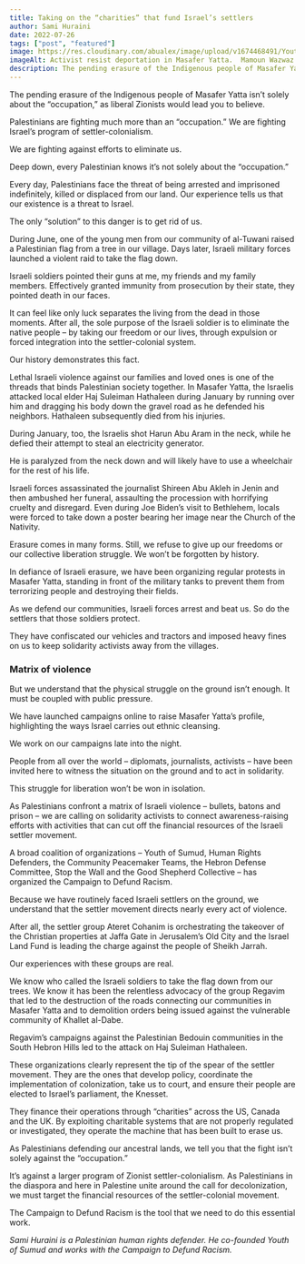 ```yaml
---
title: Taking on the “charities” that fund Israel’s settlers
author: Sami Huraini
date: 2022-07-26
tags: ["post", "featured"]
image: https://res.cloudinary.com/abualex/image/upload/v1674468491/Youth%20of%20Sumud/Screenshot_2023-01-23_at_12.07.17_PM.png
imageAlt: Activist resist deportation in Masafer Yatta.  Mamoun Wazwaz | APA images
description: The pending erasure of the Indigenous people of Masafer Yatta isn’t solely about the “occupation,” as liberal Zionists would lead you to believe. Palestinians are fighting much more than an “occupation.” We are fighting Israel’s program of settler-colonialism.
---
```


The pending erasure of the Indigenous people of Masafer Yatta isn’t solely about the “occupation,” as liberal Zionists would lead you to believe.

Palestinians are fighting much more than an “occupation.” We are fighting Israel’s program of settler-colonialism.

We are fighting against efforts to eliminate us.

Deep down, every Palestinian knows it’s not solely about the “occupation.”

Every day, Palestinians face the threat of being arrested and imprisoned indefinitely, killed or displaced from our land. Our experience tells us that our existence is a threat to Israel.

The only “solution” to this danger is to get rid of us.

During June, one of the young men from our community of al-Tuwani raised a Palestinian flag from a tree in our village. Days later, Israeli military forces launched a violent raid to take the flag down.

Israeli soldiers pointed their guns at me, my friends and my family members. Effectively granted immunity from prosecution by their state, they pointed death in our faces.

It can feel like only luck separates the living from the dead in those moments. After all, the sole purpose of the Israeli soldier is to eliminate the native people – by taking our freedom or our lives, through expulsion or forced integration into the settler-colonial system.

Our history demonstrates this fact.

Lethal Israeli violence against our families and loved ones is one of the threads that binds Palestinian society together. In Masafer Yatta, the Israelis attacked local elder Haj Suleiman Hathaleen during January by running over him and dragging his body down the gravel road as he defended his neighbors. Hathaleen subsequently died from his injuries.

During January, too, the Israelis shot Harun Abu Aram in the neck, while he defied their attempt to steal an electricity generator.

He is paralyzed from the neck down and will likely have to use a wheelchair for the rest of his life.

Israeli forces assassinated the journalist Shireen Abu Akleh in Jenin and then ambushed her funeral, assaulting the procession with horrifying cruelty and disregard. Even during Joe Biden’s visit to Bethlehem, locals were forced to take down a poster bearing her image near the Church of the Nativity.

Erasure comes in many forms.
Still, we refuse to give up our freedoms or our collective liberation struggle. We won’t be forgotten by history.

In defiance of Israeli erasure, we have been organizing regular protests in Masafer Yatta, standing in front of the military tanks to prevent them from terrorizing people and destroying their fields.

As we defend our communities, Israeli forces arrest and beat us. So do the settlers that those soldiers protect.

They have confiscated our vehicles and tractors and imposed heavy fines on us to keep solidarity activists away from the villages.

<h3>Matrix of violence</h3>
But we understand that the physical struggle on the ground isn’t enough. It must be coupled with public pressure.

We have launched campaigns online to raise Masafer Yatta’s profile, highlighting the ways Israel carries out ethnic cleansing.

We work on our campaigns late into the night.

People from all over the world – diplomats, journalists, activists – have been invited here to witness the situation on the ground and to act in solidarity.

This struggle for liberation won’t be won in isolation.

As Palestinians confront a matrix of Israeli violence – bullets, batons and prison – we are calling on solidarity activists to connect awareness-raising efforts with activities that can cut off the financial resources of the Israeli settler movement.

A broad coalition of organizations – Youth of Sumud, Human Rights Defenders, the Community Peacemaker Teams, the Hebron Defense Committee, Stop the Wall and the Good Shepherd Collective – has organized the Campaign to Defund Racism.

Because we have routinely faced Israeli settlers on the ground, we understand that the settler movement directs nearly every act of violence.

After all, the settler group Ateret Cohanim is orchestrating the takeover of the Christian properties at Jaffa Gate in Jerusalem’s Old City and the Israel Land Fund is leading the charge against the people of Sheikh Jarrah.

Our experiences with these groups are real.

We know who called the Israeli soldiers to take the flag down from our trees. We know it has been the relentless advocacy of the group Regavim that led to the destruction of the roads connecting our communities in Masafer Yatta and to demolition orders being issued against the vulnerable community of Khallet al-Dabe.

Regavim’s campaigns against the Palestinian Bedouin communities in the South Hebron Hills led to the attack on Haj Suleiman Hathaleen.

These organizations clearly represent the tip of the spear of the settler movement. They are the ones that develop policy, coordinate the implementation of colonization, take us to court, and ensure their people are elected to Israel’s parliament, the Knesset.

They finance their operations through “charities” across the US, Canada and the UK. By exploiting charitable systems that are not properly regulated or investigated, they operate the machine that has been built to erase us.

As Palestinians defending our ancestral lands, we tell you that the fight isn’t solely against the “occupation.”

It’s against a larger program of Zionist settler-colonialism. As Palestinians in the diaspora and here in Palestine unite around the call for decolonization, we must target the financial resources of the settler-colonial movement.

The Campaign to Defund Racism is the tool that we need to do this essential work.

<em>Sami Huraini is a Palestinian human rights defender. He co-founded Youth of Sumud and works with the Campaign to Defund Racism.</em>